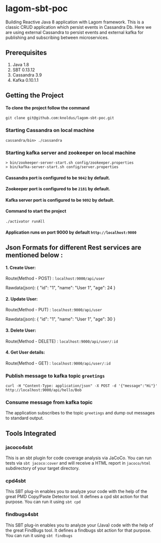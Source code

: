 
# lagom-sbt-poc

Building Reactive Java 8 application with Lagom framework. This is a classic CRUD application which persist events in Cassandra Db. 
Here we are using external Cassandra to persist events and external kafka for publishing and subscribing between microservices.

## Prerequisites
1. Java 1.8
2. SBT 0.13.12
3. Cassandra 3.9
4. Kafka 0.10.1.1


## Getting the Project
#### To clone the project follow the command
`git clone git@github.com:knoldus/lagom-sbt-poc.git`

### Starting Cassandra on local machine
`cassandra/bin> ./cassandra`

### Starting kafka server and zookeeper on local machine
`> bin/zookeeper-server-start.sh config/zookeeper.properties`
<br>
 `> bin/kafka-server-start.sh config/server.properties`
 
#### Cassandra port is configured to be `9042` by default.
#### Zookeeper port is configured to be `2181` by default.
#### Kafka server port is configured to be `9092` by default.

#### Command to start the project
`./activator runAll`

#### Application runs on port 9000 by default  `http://localhost:9000`

## Json Formats for different Rest services are mentioned below :

#### 1. Create User:

Route(Method - POST) : `localhost:9000/api/user`

Rawdata(json): 
    {
	"id": "1",
	"name": "User 1",
	"age": 24
    }


#### 2. Update User:

Route(Method - PUT) : `localhost:9000/api/user`

Rawdata(json): 
    {
	"id": "1",
	"name": "User 1",
	"age": 30
    }
    

#### 3. Delete User:

Route(Method - DELETE) : `localhost:9000/api/user/:id`
    

#### 4. Get User details:

Route(Method - GET) : `localhost:9000/api/user/:id`

### Publish message to kafka topic `greetings`
`curl -H "Content-Type: application/json" -X POST -d '{"message":"Hi"}' http://localhost:9000/api/hello/Bob`

### Consume message from kafka topic
The application subscribes to the topic `greetings` and dump out messages to standard output.

## Tools Integrated

### jacoco4sbt
This is an sbt plugin for code coverage analysis via JaCoCo.
You can run tests via `sbt jacoco:cover` and will receive a HTML report in `jacoco/html` subdirectory of your target directory.

### cpd4sbt
This SBT plug-in enables you to analyze your code with the help of the great PMD Copy/Paste Detector tool. It defines a cpd sbt action for that purpose.
You can run it using `sbt cpd`

### findbugs4sbt
This SBT plug-in enables you to analyze your (Java) code with the help of the great FindBugs tool. It defines a findbugs sbt action for that purpose.
You can run it using `sbt findbugs`
